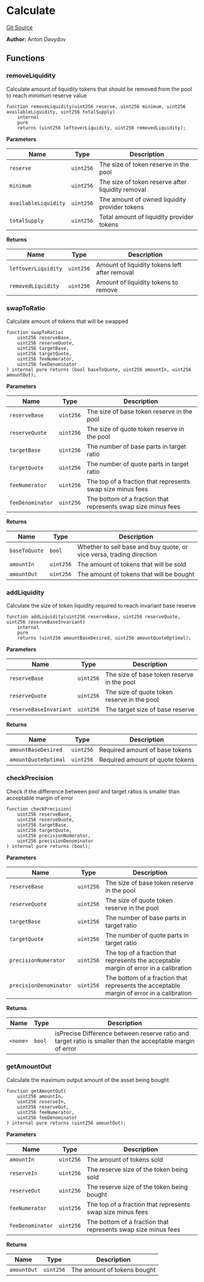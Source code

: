 # Calculate
[Git Source](https://github.com/fetsorn/calibrator/blob/0f389c961061dc866d857aec6275ad5a77652230/contracts/libraries/Calculate.sol)

**Author:**
Anton Davydov


## Functions
### removeLiquidity

Calculate amount of liquidity tokens that should be
removed from the pool to reach minimum reserve value


```solidity
function removeLiquidity(uint256 reserve, uint256 minimum, uint256 availableLiquidity, uint256 totalSupply)
    internal
    pure
    returns (uint256 leftoverLiquidity, uint256 removedLiquidity);
```
**Parameters**

|Name|Type|Description|
|----|----|-----------|
|`reserve`|`uint256`|The size of token reserve in the pool|
|`minimum`|`uint256`|The size of token reserve after liquidity removal|
|`availableLiquidity`|`uint256`|The amount of owned liquidity provider tokens|
|`totalSupply`|`uint256`|Total amount of liquidity provider tokens|

**Returns**

|Name|Type|Description|
|----|----|-----------|
|`leftoverLiquidity`|`uint256`|Amount of liquidity tokens left after removal|
|`removedLiquidity`|`uint256`|Amount of liquidity tokens to remove|


### swapToRatio

Calculate amount of tokens that will be swapped


```solidity
function swapToRatio(
    uint256 reserveBase,
    uint256 reserveQuote,
    uint256 targetBase,
    uint256 targetQuote,
    uint256 feeNumerator,
    uint256 feeDenominator
) internal pure returns (bool baseToQuote, uint256 amountIn, uint256 amountOut);
```
**Parameters**

|Name|Type|Description|
|----|----|-----------|
|`reserveBase`|`uint256`|The size of base token reserve in the pool|
|`reserveQuote`|`uint256`|The size of quote token reserve in the pool|
|`targetBase`|`uint256`|The number of base parts in target ratio|
|`targetQuote`|`uint256`|The number of quote parts in target ratio|
|`feeNumerator`|`uint256`|The top of a fraction that represents swap size minus fees|
|`feeDenominator`|`uint256`|The bottom of a fraction that represents swap size minus fees|

**Returns**

|Name|Type|Description|
|----|----|-----------|
|`baseToQuote`|`bool`|Whether to sell base and buy quote, or vice versa, trading direction|
|`amountIn`|`uint256`|The amount of tokens that will be sold|
|`amountOut`|`uint256`|The amount of tokens that will be bought|


### addLiquidity

Calculate the size of token liquidity required to reach invariant base reserve


```solidity
function addLiquidity(uint256 reserveBase, uint256 reserveQuote, uint256 reserveBaseInvariant)
    internal
    pure
    returns (uint256 amountBaseDesired, uint256 amountQuoteOptimal);
```
**Parameters**

|Name|Type|Description|
|----|----|-----------|
|`reserveBase`|`uint256`|The size of base token reserve in the pool|
|`reserveQuote`|`uint256`|The size of quote token reserve in the pool|
|`reserveBaseInvariant`|`uint256`|The target size of base reserve|

**Returns**

|Name|Type|Description|
|----|----|-----------|
|`amountBaseDesired`|`uint256`|Required amount of base tokens|
|`amountQuoteOptimal`|`uint256`|Required amount of quote tokens|


### checkPrecision

Check if the difference between pool and target ratios
is smaller than acceptable margin of error


```solidity
function checkPrecision(
    uint256 reserveBase,
    uint256 reserveQuote,
    uint256 targetBase,
    uint256 targetQuote,
    uint256 precisionNumerator,
    uint256 precisionDenominator
) internal pure returns (bool);
```
**Parameters**

|Name|Type|Description|
|----|----|-----------|
|`reserveBase`|`uint256`|The size of base token reserve in the pool|
|`reserveQuote`|`uint256`|The size of quote token reserve in the pool|
|`targetBase`|`uint256`|The number of base parts in target ratio|
|`targetQuote`|`uint256`|The number of quote parts in target ratio|
|`precisionNumerator`|`uint256`|The top of a fraction that represents the acceptable margin of error in a calibration|
|`precisionDenominator`|`uint256`|The bottom of a fraction that represents the acceptable margin of error in a calibration|

**Returns**

|Name|Type|Description|
|----|----|-----------|
|`<none>`|`bool`|isPrecise Difference between reserve ratio and target ratio is smaller than the acceptable margin of error|


### getAmountOut

Calculate the maximum output amount of the asset being bought


```solidity
function getAmountOut(
    uint256 amountIn,
    uint256 reserveIn,
    uint256 reserveOut,
    uint256 feeNumerator,
    uint256 feeDenominator
) internal pure returns (uint256 amountOut);
```
**Parameters**

|Name|Type|Description|
|----|----|-----------|
|`amountIn`|`uint256`|The amount of tokens sold|
|`reserveIn`|`uint256`|The reserve size of the token being sold|
|`reserveOut`|`uint256`|The reserve size of the token being bought|
|`feeNumerator`|`uint256`|The top of a fraction that represents swap size minus fees|
|`feeDenominator`|`uint256`|The bottom of a fraction that represents swap size minus fees|

**Returns**

|Name|Type|Description|
|----|----|-----------|
|`amountOut`|`uint256`|The amount of tokens bought|



